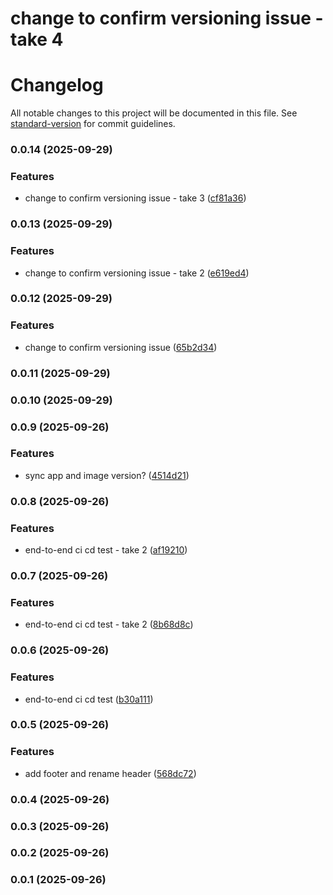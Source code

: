 # change to confirm versioning issue - take 4

# Changelog

All notable changes to this project will be documented in this file. See [standard-version](https://github.com/conventional-changelog/standard-version) for commit guidelines.

### 0.0.14 (2025-09-29)


### Features

* change to confirm versioning issue - take 3 ([cf81a36](https://github.com/mornemaritz/health-diary/commit/cf81a366858be4a74888f0a02a8f9aad4f39ccd4))

### 0.0.13 (2025-09-29)


### Features

* change to confirm versioning issue - take 2 ([e619ed4](https://github.com/mornemaritz/health-diary/commit/e619ed449473735aa48349aa1d0c67c16a97ae8a))

### 0.0.12 (2025-09-29)


### Features

* change to confirm versioning issue ([65b2d34](https://github.com/mornemaritz/health-diary/commit/65b2d34be17a4a9dbd4f3788740f63518ad41792))

### 0.0.11 (2025-09-29)

### 0.0.10 (2025-09-29)

### 0.0.9 (2025-09-26)


### Features

* sync app and image version? ([4514d21](https://github.com/mornemaritz/health-diary/commit/4514d219055e715d3313af3edd1c6d7b6e38e636))

### 0.0.8 (2025-09-26)


### Features

* end-to-end ci cd test - take 2 ([af19210](https://github.com/mornemaritz/health-diary/commit/af19210ed3c36d82dac46c53655bf28550cdb7fb))

### 0.0.7 (2025-09-26)


### Features

* end-to-end ci cd test - take 2 ([8b68d8c](https://github.com/mornemaritz/health-diary/commit/8b68d8c0b84626acd64fa256d9e5c570de7b17f5))

### 0.0.6 (2025-09-26)


### Features

* end-to-end ci cd test ([b30a111](https://github.com/mornemaritz/health-diary/commit/b30a11155063708dc11e4f0eea32270a3e369e45))

### 0.0.5 (2025-09-26)


### Features

* add footer and rename header ([568dc72](https://github.com/mornemaritz/health-diary/commit/568dc72245c0dcc5faacc2306e41d80d4f126fe9))

### 0.0.4 (2025-09-26)

### 0.0.3 (2025-09-26)

### 0.0.2 (2025-09-26)

### 0.0.1 (2025-09-26)
